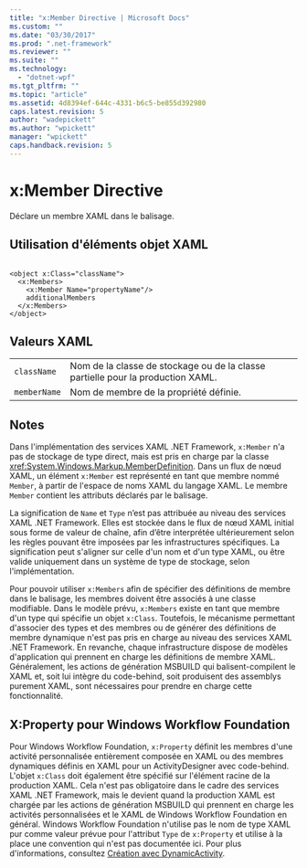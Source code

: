 ```yaml
---
title: "x:Member Directive | Microsoft Docs"
ms.custom: ""
ms.date: "03/30/2017"
ms.prod: ".net-framework"
ms.reviewer: ""
ms.suite: ""
ms.technology: 
  - "dotnet-wpf"
ms.tgt_pltfrm: ""
ms.topic: "article"
ms.assetid: 4d8394ef-644c-4331-b6c5-be855d392980
caps.latest.revision: 5
author: "wadepickett"
ms.author: "wpickett"
manager: "wpickett"
caps.handback.revision: 5
---
```

# x:Member Directive
Déclare un membre XAML dans le balisage.  
  
## Utilisation d'éléments objet XAML  
  
```  
  
<object x:Class="className">  
  <x:Members>  
    <x:Member Name="propertyName"/>  
    additionalMembers  
  </x:Members>  
</object>  
```  
  
## Valeurs XAML  
  
|||  
|-|-|  
|`className`|Nom de la classe de stockage ou de la classe partielle pour la production XAML.|  
|`memberName`|Nom de membre de la propriété définie.|  
  
## Notes  
 Dans l'implémentation des services XAML .NET Framework,  `x:Member` n'a pas de stockage de type direct, mais est pris en charge par la classe <xref:System.Windows.Markup.MemberDefinition>.  Dans un flux de nœud XAML, un élément `x:Member` est représenté en tant que membre nommé `Member`, à partir de l'espace de noms XAML du langage XAML.  Le membre `Member` contient les attributs déclarés par le balisage.  
  
 La signification de `Name` et `Type` n’est pas attribuée au niveau des services XAML .NET Framework.  Elles est stockée dans le flux de nœud XAML initial sous forme de valeur de chaîne, afin d’être interprétée ultérieurement selon les règles pouvant être imposées par les infrastructures spécifiques.  La signification peut s'aligner sur celle d'un nom et d'un type XAML, ou être valide uniquement dans un système de type de stockage, selon l'implémentation.  
  
 Pour pouvoir utiliser `x:Members` afin de spécifier des définitions de membre dans le balisage, les membres doivent être associés à une classe modifiable.  Dans le modèle prévu, `x:Members` existe en tant que membre d'un type qui spécifie un objet `x:Class`.  Toutefois, le mécanisme permettant d'associer des types et des membres ou de générer des définitions de membre dynamique n'est pas pris en charge au niveau des services XAML .NET Framework.  En revanche, chaque infrastructure dispose de modèles d'application qui prennent en charge les définitions de membre XAML.  Généralement, les actions de génération MSBUILD qui balisent\-compilent le XAML et, soit lui intègre du code\-behind, soit produisent des assemblys purement XAML, sont nécessaires pour prendre en charge cette fonctionnalité.  
  
## X:Property pour Windows Workflow Foundation  
 Pour Windows Workflow Foundation, `x:Property` définit les membres d'une activité personnalisée entièrement composée en XAML ou des membres dynamiques définis en XAML pour un ActivityDesigner avec code\-behind.  L'objet `x:Class` doit également être spécifié sur l'élément racine de la production XAML.  Cela n'est pas obligatoire dans le cadre des services XAML .NET Framework, mais le devient quand la production XAML est chargée par les actions de génération MSBUILD qui prennent en charge les activités personnalisées et le XAML de Windows Workflow Foundation en général.  Windows Workflow Foundation n'utilise pas le nom de type XAML pur comme valeur prévue pour l'attribut `Type` de `x:Property` et utilise à la place une convention qui n'est pas documentée ici.  Pour plus d'informations, consultez [Création avec DynamicActivity](http://msdn.microsoft.com/library/dd807392.aspx).